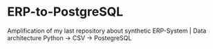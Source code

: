 # ERP-to-PostgreSQL
Amplification of my last repository about synthetic ERP-System | Data architecture Python -> CSV -> PostegreSQL
